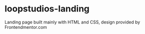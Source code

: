 # loopstudios-landing
Landing page built mainly with HTML and CSS, design provided by Frontendmentor.com
